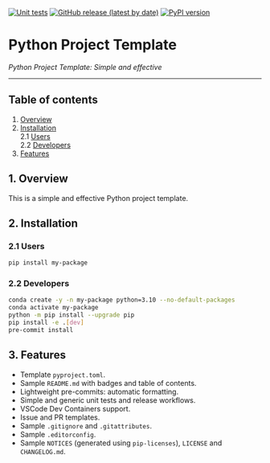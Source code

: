 [![Unit tests](https://github.com/jriverosesma/python-project/actions/workflows/unit_tests.yaml/badge.svg)](https://github.com/jriverosesma/python-project/actions/workflows/unit_tests.yaml)
[![GitHub release (latest by date)](https://img.shields.io/github/v/release/jriverosesma/python-project?include_prereleases&label=latest%20release&color=blue)](https://github.com/jriverosesma/python-project/releases)
[![PyPI version](https://img.shields.io/pypi/v/python-project.svg?color=blue)](https://pypi.org/project/python-project/)

# Python Project Template

*Python Project Template: Simple and effective*
________________________________________________________

## Table of contents
1. [Overview](README.md#1-overview)  
2. [Installation](README.md#2-installation)  
    2.1 [Users](README.md#2.1-users)  
    2.2 [Developers](README.md#2.2-developers)  
3. [Features](README.md#3-features)

## 1. Overview

This is a simple and effective Python project template.

## 2. Installation

### 2.1 Users

```bash
pip install my-package
```

### 2.2 Developers

```bash
conda create -y -n my-package python=3.10 --no-default-packages
conda activate my-package
python -m pip install --upgrade pip
pip install -e .[dev]
pre-commit install
```

## 3. Features

- Template `pyproject.toml`.
- Sample `README.md` with badges and table of contents.
- Lightweight pre-commits: automatic formatting.
- Simple and generic unit tests and release workflows.
- VSCode Dev Containers support.
- Issue and PR templates.
- Sample `.gitignore` and `.gitattributes`.
- Sample `.editorconfig`.
- Sample `NOTICES` (generated using `pip-licenses`), `LICENSE` and `CHANGELOG.md`.
